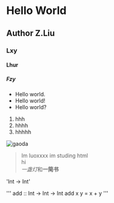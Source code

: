 # Hello World
## Author Z.Liu
### Lxy
#### Lhur
##### Fzy

- Hello world.  
- Hello world!  
- Hello world?  
1. hhh  
2. hhhh  
3. hhhhh  
  
![gaoda](https://images2.alphacoders.com/226/thumb-1920-226500.jpg)  

> Im luoxxxx im studing html  
> hi  
*一盏灯*和**一简书**  

'Int -> Int'

'''
add :: Int -> Int -> Int
add x y = x + y
'''